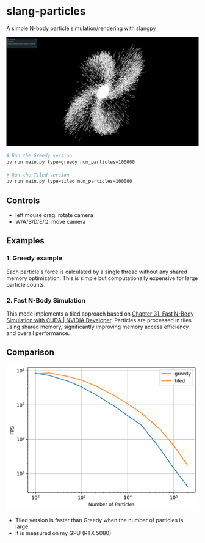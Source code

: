 # slang-particles
A simple N-body particle simulation/rendering with slangpy

![Tiled rendering](./tiled_n100000.png)


```bash
# Run the Greedy version
uv run main.py type=greedy num_particles=100000

# Run the Tiled version
uv run main.py type=tiled num_particles=100000
```

## Controls
- left mouse drag: rotate camera
- W/A/S/D/E/Q: move camera

## Examples
### 1. Greedy example
Each particle's force is calculated by a single thread without any shared memory optimization.
This is simple but computationally expensive for large particle counts.

### 2. Fast N-Body Simulation
This mode implements a tiled approach based on [Chapter 31. Fast N-Body Simulation with CUDA | NVIDIA Developer](https://developer.nvidia.com/gpugems/gpugems3/part-v-physics-simulation/chapter-31-fast-n-body-simulation-cuda).
Particles are processed in tiles using shared memory, significantly improving memory access efficiency and overall performance.

## Comparison
![Greedy vs Tiled](./fps.png)

- Tiled version is faster than Greedy when the number of particles is large.
- it is measured on my GPU (RTX 5080)
